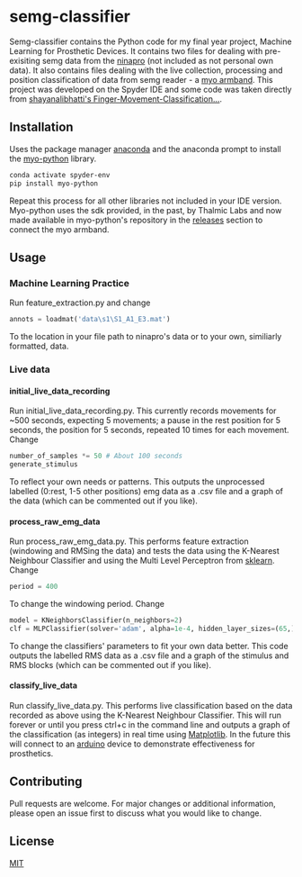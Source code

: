 # semg-classifier

Semg-classifier contains the Python code for my final year project, Machine Learning for Prosthetic Devices. It contains two files for dealing with pre-exisiting semg data from the [ninapro](http://ninapro.hevs.ch/) (not included as not personal own data). It also contains files dealing with the live collection, processing and position classification of data from semg reader - a [myo armband](https://www.robotshop.com/uk/myo-gesture-control-armband-black.html). This project was developed on the Spyder IDE and some code was taken directly from [shayanalibhatti's Finger-Movement-Classification...](https://github.com/shayanalibhatti/Finger-Movement-Classification-via-Machine-Learning-using-EMG-Armband-for-3D-Printed-Robotic-Hand).

## Installation

Uses the package manager [anaconda](https://www.anaconda.com/) and the anaconda prompt to install the [myo-python](https://github.com/NiklasRosenstein/myo-python) library.

```bash
conda activate spyder-env
pip install myo-python
```

Repeat this process for all other libraries not included in your IDE version.
Myo-python uses the sdk provided, in the past, by Thalmic Labs and now made available in myo-python's repository in the [releases](https://github.com/NiklasRosenstein/myo-python/releases) section to connect the myo armband.

## Usage

### Machine Learning Practice
Run feature_extraction.py and change 
```python
annots = loadmat('data\s1\S1_A1_E3.mat')
```
To the location in your file path to ninapro's data or to your own, similiarly formatted, data.


### Live data
#### initial_live_data_recording
Run initial_live_data_recording.py. This currently records movements for ~500 seconds, expecting 5 movements; a pause in the rest position for 5 seconds, the position for 5 seconds, repeated 10 times for each movement. Change 
```python
number_of_samples *= 50 # About 100 seconds
generate_stimulus
```
To reflect your own needs or patterns. This outputs the unprocessed labelled (0:rest, 1-5 other positions) emg data as a .csv file and a graph of the data (which can be commented out if you like).

#### process_raw_emg_data
Run process_raw_emg_data.py. This performs feature extraction (windowing and RMSing the data) and tests the data using the K-Nearest Neighbour Classifier and using the Multi Level Perceptron from [sklearn](https://scikit-learn.org/stable/).
Change 
```python
period = 400 
```
To change the windowing period.
Change 
```python
model = KNeighborsClassifier(n_neighbors=2)
clf = MLPClassifier(solver='adam', alpha=1e-4, hidden_layer_sizes=(65,), random_state=1,learning_rate_init=0.005,max_iter=500)
```
To change the classifiers' parameters to fit your own data better. 
This code outputs the labelled RMS data as a .csv file and a graph of the stimulus and RMS blocks (which can be commented out if you like).

#### classify_live_data
Run classify_live_data.py. This performs live classification based on the data recorded as above using the K-Nearest Neighbour Classifier. This will run forever or until you press ctrl+c in the command line and outputs a graph of the classification (as integers) in real time using [Matplotlib](https://matplotlib.org/). 
In the future this will connect to an [arduino](https://www.arduino.cc/) device to demonstrate effectiveness for prosthetics.

## Contributing
Pull requests are welcome. For major changes or additional information, please open an issue first to discuss what you would like to change.

## License
[MIT](https://choosealicense.com/licenses/mit/)
